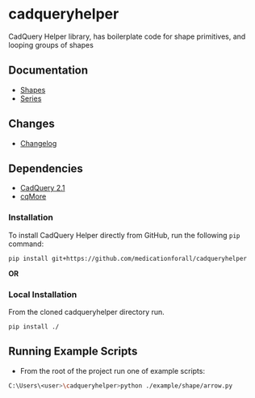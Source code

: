 # cadqueryhelper
CadQuery Helper library, has boilerplate code for shape primitives, and looping groups of shapes

## Documentation
* [Shapes](./documentation/shapes.md)
* [Series](./documentation/series.md)

## Changes
* [Changelog](./changes.md)

## Dependencies
* [CadQuery 2.1](https://github.com/CadQuery/cadquery)
* [cqMore](https://github.com/JustinSDK/cqMore)

### Installation
To install CadQuery Helper directly from GitHub, run the following `pip` command:

	pip install git+https://github.com/medicationforall/cadqueryhelper

**OR**

### Local Installation
From the cloned cadqueryhelper directory run.

	pip install ./


## Running Example Scripts
* From the root of the project run one of example scripts:

``` bash
C:\Users\<user>\cadqueryhelper>python ./example/shape/arrow.py
```
